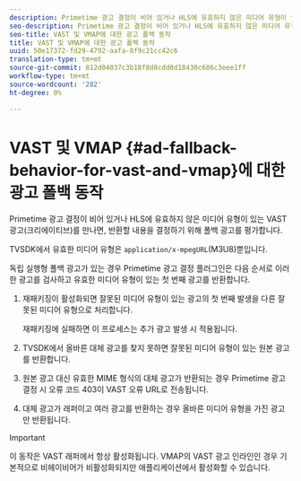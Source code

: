 ```yaml
---
description: Primetime 광고 결정이 비어 있거나 HLS에 유효하지 않은 미디어 유형이 있는 VAST 광고(크리에이티브)를 만나면, 반환할 내용을 결정하기 위해 폴백 광고를 평가합니다.
seo-description: Primetime 광고 결정이 비어 있거나 HLS에 유효하지 않은 미디어 유형이 있는 VAST 광고(크리에이티브)를 만나면, 반환할 내용을 결정하기 위해 폴백 광고를 평가합니다.
seo-title: VAST 및 VMAP에 대한 광고 폴백 동작
title: VAST 및 VMAP에 대한 광고 폴백 동작
uuid: 50e17372-fd29-4792-aafa-8f9c21cc42c6
translation-type: tm+mt
source-git-commit: 812d04037c3b18f8d8cdd0d18430c686c3eee1ff
workflow-type: tm+mt
source-wordcount: '282'
ht-degree: 0%

---
```



# VAST 및 VMAP {#ad-fallback-behavior-for-vast-and-vmap}에 대한 광고 폴백 동작

Primetime 광고 결정이 비어 있거나 HLS에 유효하지 않은 미디어 유형이 있는 VAST 광고(크리에이티브)를 만나면, 반환할 내용을 결정하기 위해 폴백 광고를 평가합니다.

<!--<a id="section_9F60AF00CE9645848EAAF8C06A9E426B"></a>-->

TVSDK에서 유효한 미디어 유형은 `application/x-mpegURL`(M3U8)뿐입니다.

독립 실행형 폴백 광고가 있는 경우 Primetime 광고 결정 플러그인은 다음 순서로 이러한 광고를 검사하고 유효한 미디어 유형이 있는 첫 번째 광고를 반환합니다.

1. 재패키징이 활성화되면 잘못된 미디어 유형이 있는 광고의 첫 번째 발생을 다른 잘못된 미디어 유형으로 처리합니다.

   재패키징에 실패하면 이 프로세스는 추가 광고 발생 시 적용됩니다.
1. TVSDK에서 올바른 대체 광고를 찾지 못하면 잘못된 미디어 유형이 있는 원본 광고를 반환합니다.
1. 원본 광고 대신 유효한 MIME 형식의 대체 광고가 반환되는 경우 Primetime 광고 결정 시 오류 코드 403이 VAST 오류 URL로 전송됩니다.
1. 대체 광고가 래퍼이고 여러 광고를 반환하는 경우 올바른 미디어 유형을 가진 광고만 반환됩니다.

>[!IMPORTANT]
>
>이 동작은 VAST 래퍼에서 항상 활성화됩니다. VMAP의 VAST 광고 인라인인 경우 기본적으로 비헤이비어가 비활성화되지만 애플리케이션에서 활성화할 수 있습니다.


